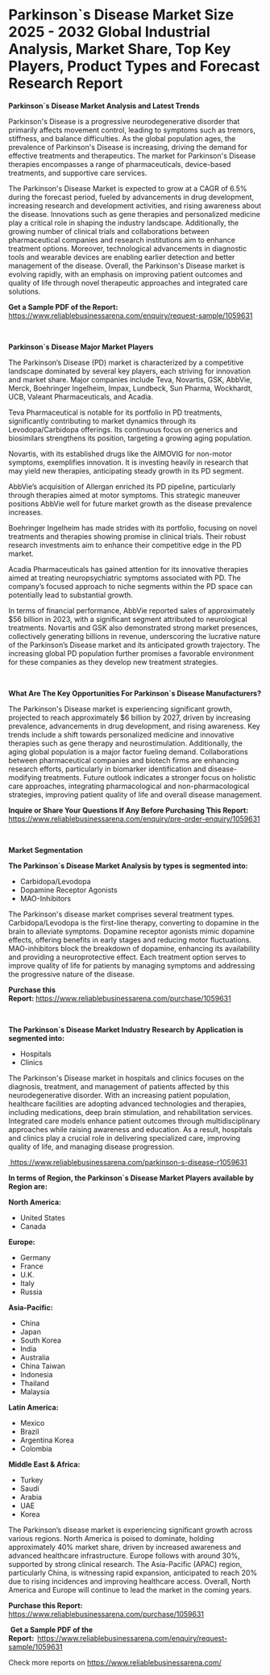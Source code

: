 <p><h1>Parkinson`s Disease Market Size 2025 - 2032 Global Industrial Analysis, Market Share, Top Key Players, Product Types and Forecast Research Report</h1></p><p><strong>Parkinson`s Disease Market Analysis and Latest Trends</strong></p>
<p><p>Parkinson's Disease is a progressive neurodegenerative disorder that primarily affects movement control, leading to symptoms such as tremors, stiffness, and balance difficulties. As the global population ages, the prevalence of Parkinson's Disease is increasing, driving the demand for effective treatments and therapeutics. The market for Parkinson's Disease therapies encompasses a range of pharmaceuticals, device-based treatments, and supportive care services.</p><p>The Parkinson's Disease Market is expected to grow at a CAGR of 6.5% during the forecast period, fueled by advancements in drug development, increasing research and development activities, and rising awareness about the disease. Innovations such as gene therapies and personalized medicine play a critical role in shaping the industry landscape. Additionally, the growing number of clinical trials and collaborations between pharmaceutical companies and research institutions aim to enhance treatment options. Moreover, technological advancements in diagnostic tools and wearable devices are enabling earlier detection and better management of the disease. Overall, the Parkinson's Disease market is evolving rapidly, with an emphasis on improving patient outcomes and quality of life through novel therapeutic approaches and integrated care solutions.</p></p>
<p><strong>Get a Sample PDF of the Report:&nbsp;</strong> <a href="https://www.reliablebusinessarena.com/enquiry/request-sample/1059631?utm_campaign=3506&utm_medium=2&utm_source=Github&utm_content=ia&utm_term=22032025&utm_id=parkinsons-disease">https://www.reliablebusinessarena.com/enquiry/request-sample/1059631</a></p>
<p>&nbsp;</p>
<p><strong>Parkinson`s Disease Major Market Players</strong></p>
<p><p>The Parkinson’s Disease (PD) market is characterized by a competitive landscape dominated by several key players, each striving for innovation and market share. Major companies include Teva, Novartis, GSK, AbbVie, Merck, Boehringer Ingelheim, Impax, Lundbeck, Sun Pharma, Wockhardt, UCB, Valeant Pharmaceuticals, and Acadia. </p><p>Teva Pharmaceutical is notable for its portfolio in PD treatments, significantly contributing to market dynamics through its Levodopa/Carbidopa offerings. Its continuous focus on generics and biosimilars strengthens its position, targeting a growing aging population.</p><p>Novartis, with its established drugs like the AIMOVIG for non-motor symptoms, exemplifies innovation. It is investing heavily in research that may yield new therapies, anticipating steady growth in its PD segment.</p><p>AbbVie’s acquisition of Allergan enriched its PD pipeline, particularly through therapies aimed at motor symptoms. This strategic maneuver positions AbbVie well for future market growth as the disease prevalence increases.</p><p>Boehringer Ingelheim has made strides with its portfolio, focusing on novel treatments and therapies showing promise in clinical trials. Their robust research investments aim to enhance their competitive edge in the PD market.</p><p>Acadia Pharmaceuticals has gained attention for its innovative therapies aimed at treating neuropsychiatric symptoms associated with PD. The company’s focused approach to niche segments within the PD space can potentially lead to substantial growth.</p><p>In terms of financial performance, AbbVie reported sales of approximately $56 billion in 2023, with a significant segment attributed to neurological treatments. Novartis and GSK also demonstrated strong market presences, collectively generating billions in revenue, underscoring the lucrative nature of the Parkinson’s Disease market and its anticipated growth trajectory. The increasing global PD population further promises a favorable environment for these companies as they develop new treatment strategies.</p></p>
<p>&nbsp;</p>
<p><strong>What Are The Key Opportunities For Parkinson`s Disease Manufacturers?</strong></p>
<p><p>The Parkinson's Disease market is experiencing significant growth, projected to reach approximately $6 billion by 2027, driven by increasing prevalence, advancements in drug development, and rising awareness. Key trends include a shift towards personalized medicine and innovative therapies such as gene therapy and neurostimulation. Additionally, the aging global population is a major factor fueling demand. Collaborations between pharmaceutical companies and biotech firms are enhancing research efforts, particularly in biomarker identification and disease-modifying treatments. Future outlook indicates a stronger focus on holistic care approaches, integrating pharmacological and non-pharmacological strategies, improving patient quality of life and overall disease management.</p></p>
<p><strong>Inquire or Share Your Questions If Any Before Purchasing This Report:</strong> <a href="https://www.reliablebusinessarena.com/enquiry/pre-order-enquiry/1059631?utm_campaign=3506&utm_medium=2&utm_source=Github&utm_content=ia&utm_term=22032025&utm_id=parkinsons-disease">https://www.reliablebusinessarena.com/enquiry/pre-order-enquiry/1059631</a></p>
<p>&nbsp;</p>
<p><strong>Market Segmentation</strong></p>
<p><strong>The Parkinson`s Disease Market Analysis by types is segmented into:</strong></p>
<p><ul><li>Carbidopa/Levodopa</li><li>Dopamine Receptor Agonists</li><li>MAO-Inhibitors</li></ul></p>
<p><p>The Parkinson's disease market comprises several treatment types. Carbidopa/Levodopa is the first-line therapy, converting to dopamine in the brain to alleviate symptoms. Dopamine receptor agonists mimic dopamine effects, offering benefits in early stages and reducing motor fluctuations. MAO-inhibitors block the breakdown of dopamine, enhancing its availability and providing a neuroprotective effect. Each treatment option serves to improve quality of life for patients by managing symptoms and addressing the progressive nature of the disease.</p></p>
<p><strong>Purchase this Report:&nbsp;</strong><a href="https://www.reliablebusinessarena.com/purchase/1059631?utm_campaign=3506&utm_medium=2&utm_source=Github&utm_content=ia&utm_term=22032025&utm_id=parkinsons-disease">https://www.reliablebusinessarena.com/purchase/1059631</a></p>
<p>&nbsp;</p>
<p><strong>The Parkinson`s Disease Market Industry Research by Application is segmented into:</strong></p>
<p><ul><li>Hospitals</li><li>Clinics</li></ul></p>
<p><p>The Parkinson's Disease market in hospitals and clinics focuses on the diagnosis, treatment, and management of patients affected by this neurodegenerative disorder. With an increasing patient population, healthcare facilities are adopting advanced technologies and therapies, including medications, deep brain stimulation, and rehabilitation services. Integrated care models enhance patient outcomes through multidisciplinary approaches while raising awareness and education. As a result, hospitals and clinics play a crucial role in delivering specialized care, improving quality of life, and managing disease progression.</p></p>
<p><a href="https://www.reliablebusinessarena.com/parkinson-s-disease-r1059631?utm_campaign=3506&utm_medium=2&utm_source=Github&utm_content=ia&utm_term=22032025&utm_id=parkinsons-disease">&nbsp;https://www.reliablebusinessarena.com/parkinson-s-disease-r1059631</a></p>
<p><strong>In terms of Region, the Parkinson`s Disease Market Players available by Region are:</strong></p>
<p>
    <p> <strong> North America: </strong>
        <ul>
            <li>United States</li>
            <li>Canada</li>
        </ul>
        </p> 
    <p> <strong> Europe: </strong>
        <ul>
            <li>Germany</li>
            <li>France</li>
            <li>U.K.</li>
            <li>Italy</li>
            <li>Russia</li>
        </ul>
        </p> 
    <p> <strong> Asia-Pacific: </strong>
        <ul>
            <li>China</li>
            <li>Japan</li>
            <li>South Korea</li>
            <li>India</li>
            <li>Australia</li>
            <li>China Taiwan</li>
            <li>Indonesia</li>
            <li>Thailand</li>
            <li>Malaysia</li>
        </ul>
        </p> 
    <p> <strong> Latin America: </strong>
        <ul>
            <li>Mexico</li>
            <li>Brazil</li>
            <li>Argentina Korea</li>
            <li>Colombia</li>
        </ul>
        </p> 
    <p> <strong> Middle East & Africa: </strong>
        <ul>
            <li>Turkey</li>
            <li>Saudi</li>
            <li>Arabia</li>
            <li>UAE</li>
            <li>Korea</li>
        </ul>
    </p>
    </p>
<p><p>The Parkinson’s disease market is experiencing significant growth across various regions. North America is poised to dominate, holding approximately 40% market share, driven by increased awareness and advanced healthcare infrastructure. Europe follows with around 30%, supported by strong clinical research. The Asia-Pacific (APAC) region, particularly China, is witnessing rapid expansion, anticipated to reach 20% due to rising incidences and improving healthcare access. Overall, North America and Europe will continue to lead the market in the coming years.</p></p>
<p><strong>Purchase this Report: </strong><a href="https://www.reliablebusinessarena.com/purchase/1059631?utm_campaign=3506&utm_medium=2&utm_source=Github&utm_content=ia&utm_term=22032025&utm_id=parkinsons-disease">https://www.reliablebusinessarena.com/purchase/1059631</a></p>
<p>&nbsp;<strong>Get a Sample PDF of the Report:&nbsp;&nbsp;</strong><a href="https://www.reliablebusinessarena.com/enquiry/request-sample/1059631?utm_campaign=3506&utm_medium=2&utm_source=Github&utm_content=ia&utm_term=22032025&utm_id=parkinsons-disease">https://www.reliablebusinessarena.com/enquiry/request-sample/1059631</a></p>
<p><strong></strong></p>
<p>Check more reports on <a href="https://www.reliablebusinessarena.com/?utm_campaign=3506&utm_medium=2&utm_source=Github&utm_content=ia&utm_term=22032025&utm_id=parkinsons-disease">https://www.reliablebusinessarena.com/</a></p>